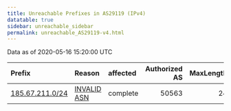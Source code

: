 ```yaml
---
title: Unreachable Prefixes in AS29119 (IPv4)
datatable: true
sidebar: unreachable_sidebar
permalink: unreachable_AS29119-v4.html
---
```


Data as of 2020-05-16 15:20:00 UTC


<div class="datatable-begin"></div>

| Prefix                                                   | Reason                                                                                                 | affected   |   Authorized AS |   MaxLength | Anchor                                         |   unreachable /24s |
|:---------------------------------------------------------|:-------------------------------------------------------------------------------------------------------|:-----------|----------------:|------------:|:-----------------------------------------------|-------------------:|
| [185.67.211.0/24](https://stat.ripe.net/185.67.211.0/24) | [INVALID ASN](https://rpki-validator.ripe.net/announcement-preview?asn=AS29119&prefix=185.67.211.0/24) | complete   |           50563 |          24 | [RIPE](unreachable_RIPE_NCC_RPKI_Root-v4.html) |                  1 |

<div class="datatable-end"></div>